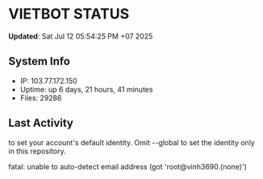 # VIETBOT STATUS
**Updated**: Sat Jul 12 05:54:25 PM +07 2025

## System Info
- IP: 103.77.172.150
- Uptime: up 6 days, 21 hours, 41 minutes
- Files: 29286

## Last Activity

to set your account's default identity.
Omit --global to set the identity only in this repository.

fatal: unable to auto-detect email address (got 'root@vinh3690.(none)')
